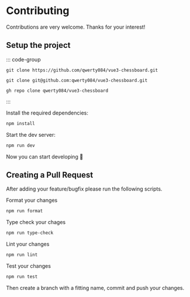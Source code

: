 # Contributing

Contributions are very welcome. Thanks for your interest!

## Setup the project

::: code-group

```sh[HTTPS]
git clone https://github.com/qwerty084/vue3-chessboard.git
```

```sh[SSH]
git clone git@github.com:qwerty084/vue3-chessboard.git
```

```sh[GitHub CLI]
gh repo clone qwerty084/vue3-chessboard
```

:::

Install the required dependencies:

```sh
npm install
```

Start the dev server:

```sh
npm run dev
```

Now you can start developing 🚀

## Creating a Pull Request

After adding your feature/bugfix please run the following scripts.

Format your changes

```sh
npm run format
```

Type check your chages

```sh
npm run type-check
```

Lint your changes

```sh
npm run lint
```

Test your changes

```sh
npm run test
```

Then create a branch with a fitting name, commit and push your changes.

<style>
  .vp-doc h1 {
    padding-bottom: 1rem;
  }
</style>
